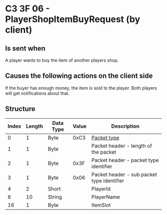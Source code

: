 # C3 3F 06 - PlayerShopItemBuyRequest (by client)

## Is sent when

A player wants to buy the item of another players shop.

## Causes the following actions on the client side

If the buyer has enough money, the item is sold to the player. Both players will get notifications about that.

## Structure

| Index | Length | Data Type | Value | Description |
|-------|--------|-----------|-------|-------------|
| 0 | 1 |   Byte   | 0xC3  | [Packet type](PacketTypes.md) |
| 1 | 1 |    Byte   |      | Packet header - length of the packet |
| 2 | 1 |    Byte   | 0x3F  | Packet header - packet type identifier |
| 3 | 1 |    Byte   | 0x06  | Packet header - sub packet type identifier |
| 4 | 2 | Short |  | PlayerId |
| 6 | 10 | String |  | PlayerName |
| 16 | 1 | Byte |  | ItemSlot |